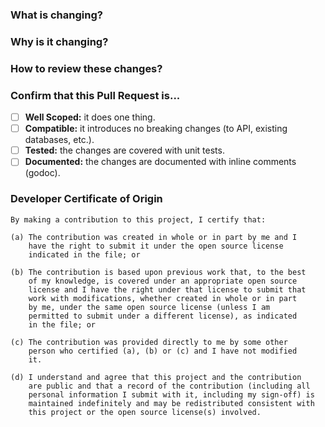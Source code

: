 ### What is changing?

<!--
Describe what you added or changed.
-->

### Why is it changing?

<!--
Describe why this change is needed. Reference issues if applicable.
-->

### How to review these changes?

<!--
Describe what reviewers should pay special attention to.
-->

### Confirm that this Pull Request is...

- [ ] **Well Scoped:** it does one thing.
- [ ] **Compatible:** it introduces no breaking changes (to API, existing databases, etc.).
- [ ] **Tested:** the changes are covered with unit tests.
- [ ] **Documented:** the changes are documented with inline comments (godoc).

### Developer Certificate of Origin

```
By making a contribution to this project, I certify that:

(a) The contribution was created in whole or in part by me and I
    have the right to submit it under the open source license
    indicated in the file; or

(b) The contribution is based upon previous work that, to the best
    of my knowledge, is covered under an appropriate open source
    license and I have the right under that license to submit that
    work with modifications, whether created in whole or in part
    by me, under the same open source license (unless I am
    permitted to submit under a different license), as indicated
    in the file; or

(c) The contribution was provided directly to me by some other
    person who certified (a), (b) or (c) and I have not modified
    it.

(d) I understand and agree that this project and the contribution
    are public and that a record of the contribution (including all
    personal information I submit with it, including my sign-off) is
    maintained indefinitely and may be redistributed consistent with
    this project or the open source license(s) involved.
```
